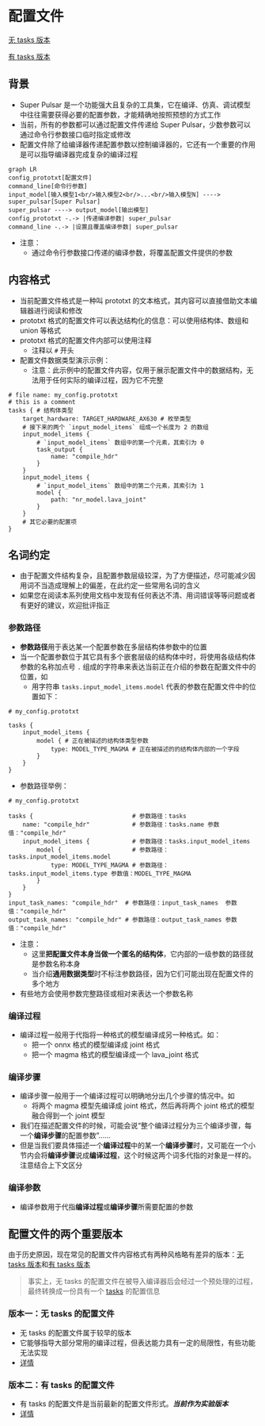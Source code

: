 # 配置文件
[无 tasks 版本](/super_pulsar/config/config_without_tasks.md)

[有 tasks 版本](/super_pulsar/config/config_with_tasks.md)

## 背景
* Super Pulsar 是一个功能强大且复杂的工具集，它在编译、仿真、调试模型中往往需要获得必要的配置参数，才能精确地按照预想的方式工作
* 当前，所有的参数都可以通过配置文件传递给 Super Pulsar，少数参数可以通过命令行参数接口临时指定或修改
* 配置文件除了给编译器传递配置参数以控制编译器的，它还有一个重要的作用是可以指导编译器完成复杂的编译过程

```mermaid
graph LR
config_prototxt[配置文件]
command_line[命令行参数]
input_model[输入模型1<br/>输入模型2<br/>...<br/>输入模型N] ----> super_pulsar[Super Pulsar]
super_pulsar ----> output_model[输出模型]
config_prototxt -.-> |传递编译参数| super_pulsar
command_line -.-> |设置且覆盖编译参数| super_pulsar
```
* 注意：
  * 通过命令行参数接口传递的编译参数，将覆盖配置文件提供的参数

## 内容格式
* 当前配置文件格式是一种叫 prototxt 的文本格式，其内容可以直接借助文本编辑器进行阅读和修改
* prototxt 格式的配置文件可以表达结构化的信息：可以使用结构体、数组和 union 等格式
* prototxt 格式的配置文件内部可以使用注释
  * 注释以 `#` 开头
* 配置文件数据类型演示示例：
  * 注意：此示例中的配置文件内容，仅用于展示配置文件中的数据结构，无法用于任何实际的编译过程，因为它不完整

```prototxt
# file name: my_config.prototxt
# this is a comment
tasks { # 结构体类型
    target_hardware: TARGET_HARDWARE_AX630 # 枚举类型
    # 接下来的两个 `input_model_items` 组成一个长度为 2 的数组
    input_model_items {
        # `input_model_items` 数组中的第一个元素，其索引为 0
        task_output {
            name: "compile_hdr"
        }
    }
    input_model_items {
        # `input_model_items` 数组中的第二个元素，其索引为 1
        model {
            path: "nr_model.lava_joint"
        }
    }
    # 其它必要的配置项
}
```

## 名词约定
* 由于配置文件结构复杂，且配置参数层级较深，为了方便描述，尽可能减少因用词不当造成理解上的偏差，在此约定一些常用名词的含义
* 如果您在阅读本系列使用文档中发现有任何表达不清、用词错误等等问题或者有更好的建议，欢迎批评指正

### 参数路径
* **参数路径**用于表达某一个配置参数在多层结构体参数中的位置
* 当一个配置参数位于其它具有多个嵌套层级的结构体中时，将使用各级结构体参数的名称加点号 `.` 组成的字符串来表达当前正在介绍的参数在配置文件中的位置，如
  * 用字符串 `tasks.input_model_items.model` 代表的参数在配置文件中的位置如下：

```prototxt
# my_config.prototxt

tasks {
    input_model_items {
        model { # 正在被描述的结构体类型参数
            type: MODEL_TYPE_MAGMA # 正在被描述的的结构体内部的一个字段
        }
    }
}
```

* 参数路径举例：

```prototxt
# my_config.prototxt

tasks {                            # 参数路径：tasks
    name: "compile_hdr"            # 参数路径：tasks.name 参数值："compile_hdr"
    input_model_items {            # 参数路径：tasks.input_model_items
        model {                    # 参数路径：tasks.input_model_items.model
            type: MODEL_TYPE_MAGMA # 参数路径：tasks.input_model_items.type 参数值：MODEL_TYPE_MAGMA
        }
    }
}
input_task_names: "compile_hdr"  # 参数路径：input_task_names  参数值："compile_hdr"
output_task_names: "compile_hdr" # 参数路径：output_task_names 参数值："compile_hdr"
```

* 注意：
  * 这里**把配置文件本身当做一个匿名的结构体**，它内部的一级参数的路径就是参数名称本身
  * 当介绍**通用数据类型**时不标注参数路径，因为它们可能出现在配置文件的多个地方
* 有些地方会使用参数完整路径或相对来表达一个参数名称

### 编译过程
* 编译过程一般用于代指将一种格式的模型编译成另一种格式。如：
  * 把一个 onnx 格式的模型编译成 joint 格式
  * 把一个 magma 格式的模型编译成一个 lava_joint 格式

### 编译步骤
* 编译步骤一般用于一个编译过程可以明确地分出几个步骤的情况中。如
  * 将两个 magma 模型先编译成 joint 格式，然后再将两个 joint 格式的模型融合得到一个 joint 模型
* 我们在描述配置文件的时候，可能会说“整个编译过程分为三个编译步骤，每一个**编译步骤**的配置参数”......
* 但是当我们要具体描述一个**编译过程**中的某一个**编译步骤**时，又可能在一个小节内会将**编译步骤**说成**编译过程**，这个时候这两个词多代指的对象是一样的。注意结合上下文区分

### 编译参数
* 编译参数用于代指**编译过程**或**编译步骤**所需要配置的参数

## 配置文件的两个重要版本
由于历史原因，现在常见的配置文件内容格式有两种风格略有差异的版本：[无 tasks 版本](/super_pulsar/config/config_without_tasks.md)和[有 tasks 版本](/super_pulsar/config/config_with_tasks.md)

> 事实上，无 tasks 的配置文件在被导入编译器后会经过一个预处理的过程，最终转换成一份具有一个 [tasks](#tasks) 的配置信息


### 版本一：无 tasks 的配置文件
* 无 tasks 的配置文件属于较早的版本
* 它能够指导大部分常用的编译过程，但表达能力具有一定的局限性，有些功能无法实现
* [详情](/super_pulsar/config/config_without_tasks.md)

### 版本二：有 tasks 的配置文件
* 有 tasks 的配置文件是当前最新的配置文件形式。***当前作为实验版本***
* [详情](/super_pulsar/config/config_with_tasks.md)

